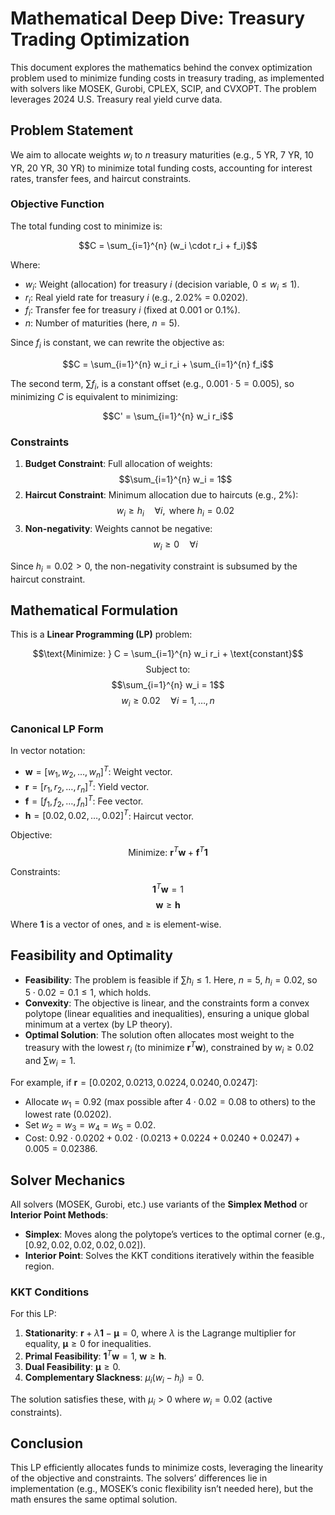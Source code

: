 # Mathematical Deep Dive: Treasury Trading Optimization

This document explores the mathematics behind the convex optimization problem used to minimize funding costs in treasury trading, as implemented with solvers like MOSEK, Gurobi, CPLEX, SCIP, and CVXOPT. The problem leverages 2024 U.S. Treasury real yield curve data.

## Problem Statement

We aim to allocate weights $w_i$ to $n$ treasury maturities (e.g., 5 YR, 7 YR, 10 YR, 20 YR, 30 YR) to minimize total funding costs, accounting for interest rates, transfer fees, and haircut constraints.

### Objective Function
The total funding cost to minimize is:

$$C = \sum_{i=1}^{n} (w_i \cdot r_i + f_i)$$

Where:
- $w_i$: Weight (allocation) for treasury $i$ (decision variable, $0 \leq w_i \leq 1$).
- $r_i$: Real yield rate for treasury $i$ (e.g., 2.02% = 0.0202).
- $f_i$: Transfer fee for treasury $i$ (fixed at 0.001 or 0.1%).
- $n$: Number of maturities (here, $n = 5$).

Since $f_i$ is constant, we can rewrite the objective as:

$$C = \sum_{i=1}^{n} w_i r_i + \sum_{i=1}^{n} f_i$$

The second term, $\sum f_i$, is a constant offset (e.g., $0.001 \cdot 5 = 0.005$), so minimizing $C$ is equivalent to minimizing:

$$C' = \sum_{i=1}^{n} w_i r_i$$

### Constraints
1. **Budget Constraint**: Full allocation of weights:
   $$\sum_{i=1}^{n} w_i = 1$$
2. **Haircut Constraint**: Minimum allocation due to haircuts (e.g., 2%):
   $$w_i \geq h_i \quad \forall i, \text{ where } h_i = 0.02$$
3. **Non-negativity**: Weights cannot be negative:
   $$w_i \geq 0 \quad \forall i$$

Since $h_i = 0.02 > 0$, the non-negativity constraint is subsumed by the haircut constraint.

## Mathematical Formulation
This is a **Linear Programming (LP)** problem:

$$\text{Minimize: } C = \sum_{i=1}^{n} w_i r_i + \text{constant}$$
$$\text{Subject to: }$$
$$\sum_{i=1}^{n} w_i = 1$$
$$w_i \geq 0.02 \quad \forall i = 1, \dots, n$$

### Canonical LP Form
In vector notation:
- $\mathbf{w} = [w_1, w_2, \dots, w_n]^T$: Weight vector.
- $\mathbf{r} = [r_1, r_2, \dots, r_n]^T$: Yield vector.
- $\mathbf{f} = [f_1, f_2, \dots, f_n]^T$: Fee vector.
- $\mathbf{h} = [0.02, 0.02, \dots, 0.02]^T$: Haircut vector.

Objective:
$$\text{Minimize: } \mathbf{r}^T \mathbf{w} + \mathbf{f}^T \mathbf{1}$$

Constraints:
$$\mathbf{1}^T \mathbf{w} = 1$$
$$\mathbf{w} \geq \mathbf{h}$$

Where $\mathbf{1}$ is a vector of ones, and $\geq$ is element-wise.

## Feasibility and Optimality
- **Feasibility**: The problem is feasible if $\sum h_i \leq 1$. Here, $n = 5$, $h_i = 0.02$, so $5 \cdot 0.02 = 0.1 \leq 1$, which holds.
- **Convexity**: The objective is linear, and the constraints form a convex polytope (linear equalities and inequalities), ensuring a unique global minimum at a vertex (by LP theory).
- **Optimal Solution**: The solution often allocates most weight to the treasury with the lowest $r_i$ (to minimize $\mathbf{r}^T \mathbf{w}$), constrained by $w_i \geq 0.02$ and $\sum w_i = 1$.

For example, if $\mathbf{r} = [0.0202, 0.0213, 0.0224, 0.0240, 0.0247]$:
- Allocate $w_1 = 0.92$ (max possible after $4 \cdot 0.02 = 0.08$ to others) to the lowest rate (0.0202).
- Set $w_2 = w_3 = w_4 = w_5 = 0.02$.
- Cost: $0.92 \cdot 0.0202 + 0.02 \cdot (0.0213 + 0.0224 + 0.0240 + 0.0247) + 0.005 = 0.02386$.

## Solver Mechanics
All solvers (MOSEK, Gurobi, etc.) use variants of the **Simplex Method** or **Interior Point Methods**:
- **Simplex**: Moves along the polytope’s vertices to the optimal corner (e.g., $[0.92, 0.02, 0.02, 0.02, 0.02]$).
- **Interior Point**: Solves the KKT conditions iteratively within the feasible region.

### KKT Conditions
For this LP:
1. **Stationarity**: $\mathbf{r} + \lambda \mathbf{1} - \boldsymbol{\mu} = 0$, where $\lambda$ is the Lagrange multiplier for equality, $\boldsymbol{\mu} \geq 0$ for inequalities.
2. **Primal Feasibility**: $\mathbf{1}^T \mathbf{w} = 1$, $\mathbf{w} \geq \mathbf{h}$.
3. **Dual Feasibility**: $\boldsymbol{\mu} \geq 0$.
4. **Complementary Slackness**: $\mu_i (w_i - h_i) = 0$.

The solution satisfies these, with $\mu_i > 0$ where $w_i = 0.02$ (active constraints).

## Conclusion
This LP efficiently allocates funds to minimize costs, leveraging the linearity of the objective and constraints. The solvers’ differences lie in implementation (e.g., MOSEK’s conic flexibility isn’t needed here), but the math ensures the same optimal solution.
